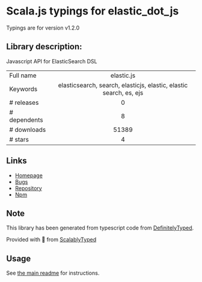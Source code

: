 
# Scala.js typings for elastic_dot_js

Typings are for version v1.2.0

## Library description:
Javascript API for ElasticSearch DSL

|                    |                 |
| ------------------ | :-------------: |
| Full name          | elastic.js |
| Keywords           | elasticsearch, search, elasticjs, elastic, elastic search, es, ejs |
| # releases         | 0 |
| # dependents       | 8 |
| # downloads        | 51389 |
| # stars            | 4 |

## Links
- [Homepage](https://github.com/fullscale/elastic.js)
- [Bugs](https://github.com/fullscale/elastic.js/issues)
- [Repository](https://github.com/fullscale/elastic.js)
- [Npm](https://www.npmjs.com/package/elastic.js)
    


## Note
This library has been generated from typescript code from [DefinitelyTyped](https://definitelytyped.org).

Provided with :purple_heart: from [ScalablyTyped](https://github.com/oyvindberg/ScalablyTyped)

## Usage
See [the main readme](../../readme.md) for instructions.


